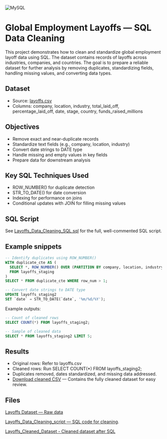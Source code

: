 
![MySQL](https://img.shields.io/badge/mysql-%2300f.svg?style=for-the-badge&logo=mysql&logoColor=white)


# Global Employment Layoffs — SQL Data Cleaning

This project demonstrates how to clean and standardize global employment layoff data using SQL. The dataset contains records of layoffs across industries, companies, and countries. The goal is to prepare a reliable dataset for further analysis by removing duplicates, standardizing fields, handling missing values, and converting data types.


## Dataset

- Source: [layoffs.csv](https://github.com/kChe626/Layoffs_Data_Cleaning/blob/main/layoffs.csv)
- Columns: company, location, industry, total_laid_off, percentage_laid_off, date, stage, country, funds_raised_millions

  
## Objectives

- Remove exact and near-duplicate records
- Standardize text fields (e.g., company, location, industry)
- Convert date strings to DATE type
- Handle missing and empty values in key fields
- Prepare data for downstream analysis

## Key SQL Techniques Used

- ROW_NUMBER() for duplicate detection
- STR_TO_DATE() for date conversion
- Indexing for performance on joins
- Conditional updates with JOIN for filling missing values

## SQL Script

See [Layoffs_Data_Cleaning_SQL.sql](https://github.com/kChe626/Layoffs_Data_Cleaning/blob/main/Layoffs_Data_Cleaning_SQL.sql) for the full, well-commented SQL script.

## Example snippets
```sql
-- Identify duplicates using ROW_NUMBER()
WITH duplicate_cte AS (
  SELECT *, ROW_NUMBER() OVER (PARTITION BY company, location, industry, total_laid_off, percentage_laid_off, `date`, stage, country, funds_raised_millions) AS row_num
  FROM layoffs_staging
)
SELECT * FROM duplicate_cte WHERE row_num > 1;

-- Convert date strings to DATE type
UPDATE layoffs_staging2 
SET `date` = STR_TO_DATE(`date`, '%m/%d/%Y');
```

Example outputs:

```sql
-- Count of cleaned rows
SELECT COUNT(*) FROM layoffs_staging2;

-- Sample of cleaned data
SELECT * FROM layoffs_staging2 LIMIT 5;
```

## Results

- Original rows: Refer to layoffs.csv
- Cleaned rows: Run SELECT COUNT(*) FROM layoffs_staging2;
- Duplicates removed, dates standardized, and missing data addressed.
- [Download cleaned CSV](https://github.com/kChe626/Layoffs_Data_Cleaning/blob/main/layoffs_cleaned.csv) — Contains the fully cleaned dataset for easy review.


## Files
[Layoffs Dataset — Raw data](https://github.com/kChe626/Layoffs_Data_Cleaning/blob/main/layoffs.csv)

[Layoffs_Data_Cleaning_script — SQL code for cleaning](https://github.com/kChe626/Layoffs_Data_Cleaning/blob/main/Layoffs_Data_Cleaning_SQL.sql).

[Layoffs_Cleaned_Dataset - Cleaned dataset after SQL](https://github.com/kChe626/Layoffs_Data_Cleaning/blob/main/layoffs_cleaned.csv)

